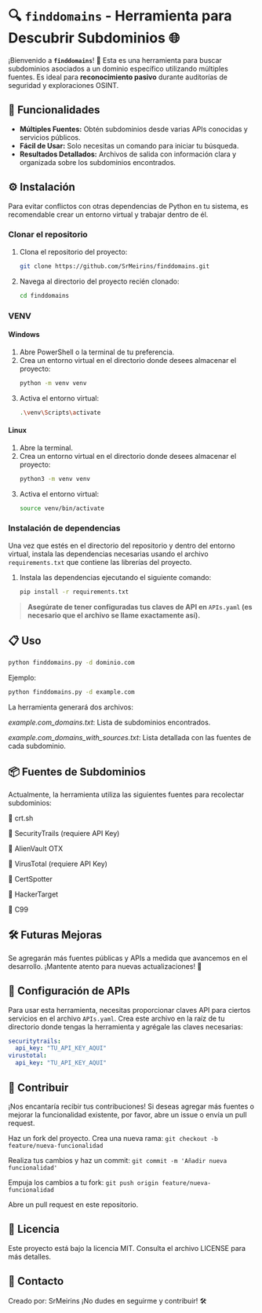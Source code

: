 # 🔍 `finddomains` - Herramienta para Descubrir Subdominios 🌐

¡Bienvenido a **`finddomains`**! 🎉 Esta es una herramienta para buscar subdominios asociados a un dominio específico utilizando múltiples fuentes. Es ideal para **reconocimiento pasivo** durante auditorías de seguridad y exploraciones OSINT.

## 🚀 Funcionalidades

- **Múltiples Fuentes:** Obtén subdominios desde varias APIs conocidas y servicios públicos.
- **Fácil de Usar:** Solo necesitas un comando para iniciar tu búsqueda.
- **Resultados Detallados:** Archivos de salida con información clara y organizada sobre los subdominios encontrados.

## ⚙️ Instalación

Para evitar conflictos con otras dependencias de Python en tu sistema, es recomendable crear un entorno virtual y trabajar dentro de él.

### Clonar el repositorio

1. Clona el repositorio del proyecto:

   ```bash
   git clone https://github.com/SrMeirins/finddomains.git
   ```

2. Navega al directorio del proyecto recién clonado:

   ```bash
   cd finddomains
   ```
   
### VENV

#### Windows

1. Abre PowerShell o la terminal de tu preferencia.
2. Crea un entorno virtual en el directorio donde desees almacenar el proyecto:
   ```bash
   python -m venv venv
   ```
3. Activa el entorno virtual:
   ```bash
   .\venv\Scripts\activate
   ```

#### Linux

1. Abre la terminal.
2. Crea un entorno virtual en el directorio donde desees almacenar el proyecto:
   ```bash
   python3 -m venv venv
   ```
3. Activa el entorno virtual:
   ```bash
   source venv/bin/activate
   ```

### Instalación de dependencias

Una vez que estés en el directorio del repositorio y dentro del entorno virtual, instala las dependencias necesarias usando el archivo `requirements.txt` que contiene las librerías del proyecto.

1. Instala las dependencias ejecutando el siguiente comando:
   ```bash
   pip install -r requirements.txt
   ```
   
> **Asegúrate de tener configuradas tus claves de API en `APIs.yaml` (es necesario que el archivo se llame exactamente así).**

## 📋 Uso
```bash
python finddomains.py -d dominio.com
```
Ejemplo:

```bash
python finddomains.py -d example.com
```
La herramienta generará dos archivos:

*example.com_domains.txt*: Lista de subdominios encontrados.

*example.com_domains_with_sources.txt*: Lista detallada con las fuentes de cada subdominio.

## 📦 Fuentes de Subdominios

Actualmente, la herramienta utiliza las siguientes fuentes para recolectar subdominios:

🔹 crt.sh

🔹 SecurityTrails (requiere API Key)

🔹 AlienVault OTX

🔹 VirusTotal (requiere API Key)

🔹 CertSpotter

🔹 HackerTarget

🔹 C99


## 🛠 Futuras Mejoras

Se agregarán más fuentes públicas y APIs a medida que avancemos en el desarrollo. ¡Mantente atento para nuevas actualizaciones! 🚀

## 📄 Configuración de APIs

Para usar esta herramienta, necesitas proporcionar claves API para ciertos servicios en el archivo `APIs.yaml`. Crea este archivo en la raíz de tu directorio donde tengas la herramienta y agrégale las claves necesarias:

```yaml
securitytrails:
  api_key: "TU_API_KEY_AQUI"
virustotal:
  api_key: "TU_API_KEY_AQUI"
```

## 📝 Contribuir
¡Nos encantaría recibir tus contribuciones! Si deseas agregar más fuentes o mejorar la funcionalidad existente, por favor, abre un issue o envía un pull request.

Haz un fork del proyecto.
Crea una nueva rama: `git checkout -b feature/nueva-funcionalidad`

Realiza tus cambios y haz un commit: `git commit -m 'Añadir nueva funcionalidad'`

Empuja los cambios a tu fork: `git push origin feature/nueva-funcionalidad`

Abre un pull request en este repositorio.


## 📜 Licencia
Este proyecto está bajo la licencia MIT. Consulta el archivo LICENSE para más detalles.

## 💬 Contacto
Creado por: SrMeirins
¡No dudes en seguirme y contribuir! 🛠
